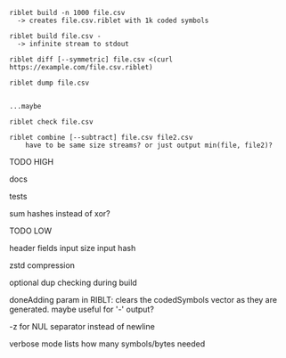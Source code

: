     riblet build -n 1000 file.csv
      -> creates file.csv.riblet with 1k coded symbols

    riblet build file.csv -
      -> infinite stream to stdout

    riblet diff [--symmetric] file.csv <(curl https://example.com/file.csv.riblet)

    riblet dump file.csv


    ...maybe

    riblet check file.csv

    riblet combine [--subtract] file.csv file2.csv
        have to be same size streams? or just output min(file, file2)?





TODO HIGH

docs

tests

sum hashes instead of xor?




TODO LOW

header fields
  input size
  input hash

zstd compression

optional dup checking during build

doneAdding param in RIBLT: clears the codedSymbols vector as they are generated. maybe useful for '-' output?

-z for NUL separator instead of newline

verbose mode
  lists how many symbols/bytes needed
